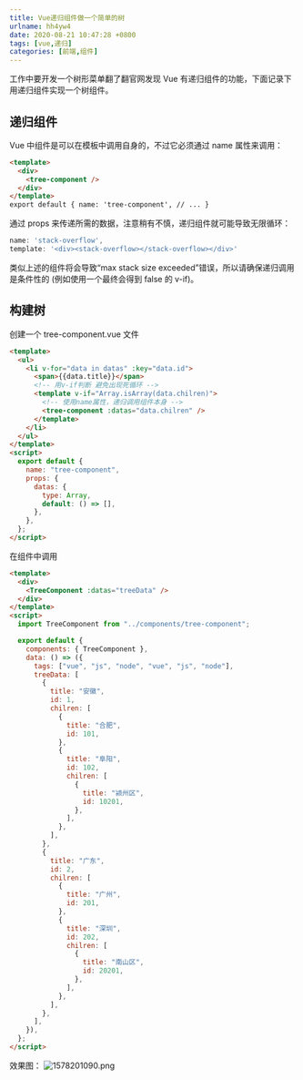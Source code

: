 ```yaml
---
title: Vue递归组件做一个简单的树
urlname: hh4yw4
date: 2020-08-21 10:47:28 +0800
tags: [vue,递归]
categories: [前端,组件]
---
```


工作中要开发一个树形菜单翻了翻官网发现 Vue 有递归组件的功能，下面记录下用递归组件实现一个树组件。

## 递归组件

Vue 中组件是可以在模板中调用自身的，不过它必须通过 name 属性来调用：

```html
<template>
  <div>
    <tree-component />
  </div>
</template>
export default { name: 'tree-component', // ... }
```

通过 props 来传递所需的数据，注意稍有不慎，递归组件就可能导致无限循环：

```javascript
name: 'stack-overflow',
template: '<div><stack-overflow></stack-overflow></div>'
```

类似上述的组件将会导致“max stack size exceeded”错误，所以请确保递归调用是条件性的 (例如使用一个最终会得到 false 的 v-if)。

## 构建树

创建一个 tree-component.vue 文件

```html
<template>
  <ul>
    <li v-for="data in datas" :key="data.id">
      <span>{{data.title}}</span>
      <!-- 用v-if判断 避免出现死循环 -->
      <template v-if="Array.isArray(data.chilren)">
        <!-- 使用name属性，递归调用组件本身 -->
        <tree-component :datas="data.chilren" />
      </template>
    </li>
  </ul>
</template>
<script>
  export default {
    name: "tree-component",
    props: {
      datas: {
        type: Array,
        default: () => [],
      },
    },
  };
</script>
```

在组件中调用

```html
<template>
  <div>
    <TreeComponent :datas="treeData" />
  </div>
</template>
<script>
  import TreeComponent from "../components/tree-component";

  export default {
    components: { TreeComponent },
    data: () => ({
      tags: ["vue", "js", "node", "vue", "js", "node"],
      treeData: [
        {
          title: "安徽",
          id: 1,
          chilren: [
            {
              title: "合肥",
              id: 101,
            },
            {
              title: "阜阳",
              id: 102,
              chilren: [
                {
                  title: "颍州区",
                  id: 10201,
                },
              ],
            },
          ],
        },
        {
          title: "广东",
          id: 2,
          chilren: [
            {
              title: "广州",
              id: 201,
            },
            {
              title: "深圳",
              id: 202,
              chilren: [
                {
                  title: "南山区",
                  id: 20201,
                },
              ],
            },
          ],
        },
      ],
    }),
  };
</script>
```

效果图：
![1578201090.png](/images/post/1597978182108-ebf60c9d-07e4-4e37-804c-c1d8b05e7c46.png)
